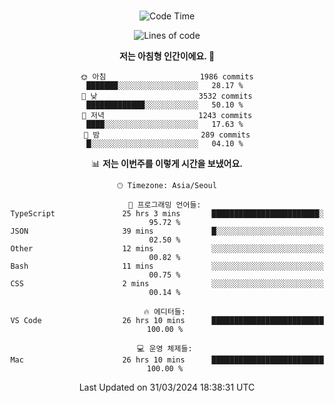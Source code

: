 <div align="center">

<br />

 <!--START_SECTION:waka-->
![Code Time](http://img.shields.io/badge/Code%20Time-2%2C323%20hrs%205%20mins-blue)

![Lines of code](https://img.shields.io/badge/%EC%A0%80%EB%8A%94%20%EC%97%AC%ED%83%9C%EA%B9%8C%EC%A7%80%20-4.0%20million%20%EC%A4%84%EC%9D%98%20%EC%BD%94%EB%93%9C%EB%A5%BC%20%EC%9E%91%EC%84%B1%ED%96%88%EC%96%B4%EC%9A%94.-blue)

**저는 아침형 인간이에요. 🐤** 

```text
🌞 아침                     1986 commits        ███████░░░░░░░░░░░░░░░░░░   28.17 % 
🌆 낮　                     3532 commits        █████████████░░░░░░░░░░░░   50.10 % 
🌃 저녁                     1243 commits        ████░░░░░░░░░░░░░░░░░░░░░   17.63 % 
🌙 밤　                     289 commits         █░░░░░░░░░░░░░░░░░░░░░░░░   04.10 % 
```


📊 **저는 이번주를 이렇게 시간을 보냈어요.** 

```text
🕑︎ Timezone: Asia/Seoul

💬 프로그래밍 언어들: 
TypeScript               25 hrs 3 mins       ████████████████████████░   95.72 % 
JSON                     39 mins             █░░░░░░░░░░░░░░░░░░░░░░░░   02.50 % 
Other                    12 mins             ░░░░░░░░░░░░░░░░░░░░░░░░░   00.82 % 
Bash                     11 mins             ░░░░░░░░░░░░░░░░░░░░░░░░░   00.75 % 
CSS                      2 mins              ░░░░░░░░░░░░░░░░░░░░░░░░░   00.14 % 

🔥 에디터들: 
VS Code                  26 hrs 10 mins      █████████████████████████   100.00 % 

💻 운영 체제들: 
Mac                      26 hrs 10 mins      █████████████████████████   100.00 % 
```


 Last Updated on 31/03/2024 18:38:31 UTC
<!--END_SECTION:waka-->

</div>
